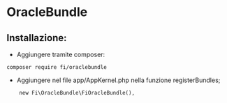 OracleBundle
=============

Installazione:
-------------

- Aggiungere tramite composer:
```
composer require fi/oraclebundle
```
- Aggiungere nel file app/AppKernel.php nella funzione registerBundles;
```
    new Fi\OracleBundle\FiOracleBundle(),
```

